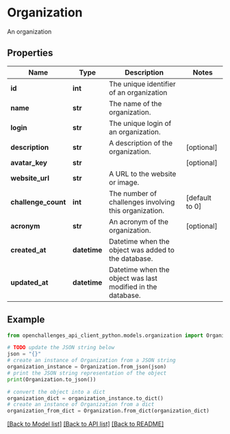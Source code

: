 # Organization

An organization

## Properties

| Name                | Type         | Description                                                 | Notes          |
| ------------------- | ------------ | ----------------------------------------------------------- | -------------- |
| **id**              | **int**      | The unique identifier of an organization                    |
| **name**            | **str**      | The name of the organization.                               |
| **login**           | **str**      | The unique login of an organization.                        |
| **description**     | **str**      | A description of the organization.                          | [optional]     |
| **avatar_key**      | **str**      |                                                             | [optional]     |
| **website_url**     | **str**      | A URL to the website or image.                              |
| **challenge_count** | **int**      | The number of challenges involving this organization.       | [default to 0] |
| **acronym**         | **str**      | An acronym of the organization.                             | [optional]     |
| **created_at**      | **datetime** | Datetime when the object was added to the database.         |
| **updated_at**      | **datetime** | Datetime when the object was last modified in the database. |

## Example

```python
from openchallenges_api_client_python.models.organization import Organization

# TODO update the JSON string below
json = "{}"
# create an instance of Organization from a JSON string
organization_instance = Organization.from_json(json)
# print the JSON string representation of the object
print(Organization.to_json())

# convert the object into a dict
organization_dict = organization_instance.to_dict()
# create an instance of Organization from a dict
organization_from_dict = Organization.from_dict(organization_dict)
```

[[Back to Model list]](../README.md#documentation-for-models) [[Back to API list]](../README.md#documentation-for-api-endpoints) [[Back to README]](../README.md)
